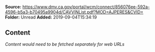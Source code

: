 # 

**Source:** https://www.dmv.ca.gov/portal/wcm/connect/856076ee-592a-4596-b5a3-b70495a9904d/CAVVINList.pdf?MOD=AJPERES&CVID=
**Folder:** Unread
**Added:** 2019-09-04T15:34:19




## Content
*Content would need to be fetched separately for web URLs*
